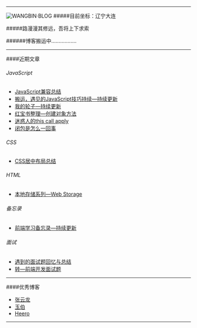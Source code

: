 ***
![WANGBIN·BLOG](http://a2.qpic.cn/psb?/V13HtaHF3aU80d/zC8dtx5tZ43c2FvcWcg1Ru1w2uhmSt*FU5q0k2secuk!/b/dIoBAAAAAAAA&bo=eAB0AAAAAAADBy4!&rf=viewer_4)
#####目前坐标：辽宁大连    

#####路漫漫其修远，吾将上下求索

######博客搬运中.................
***
####近期文章
###### JavaScript

* [JavaScript兼容总结](https://github.com/wangbin2015/BLOG/issues/1)       
* [搬运，遇见的JavaScript技巧持续—持续更新](https://github.com/wangbin2015/BLOG/issues/2)
* [我的轮子—持续更新](https://github.com/wangbin2015/BLOG/issues/3)
* [红宝书整理—创建对象方法](https://github.com/wangbin2015/BLOG/issues/4)
* [迷惑人的this call apply](https://github.com/wangbin2015/BLOG/issues/6)
* [闭包是怎么一回事](https://github.com/wangbin2015/BLOG/issues/7)

###### CSS
* [CSS居中布局总结](https://github.com/wangbin2015/BLOG/issues/5)  

###### HTML
* [本地存储系列—Web Storage](https://github.com/wangbin2015/BLOG/issues/8)  

###### 备忘录
* [前端学习备忘录—持续更新](https://github.com/wangbin2015/BLOG/issues/10)

###### 面试
* [遇到的面试题回忆与总结](https://github.com/wangbin2015/BLOG/issues/11)
* [转—前端开发面试题](https://github.com/markyun/My-blog/tree/master/Front-end-Developer-Questions)

***
####优秀博客
* [张云龙](https://github.com/fouber/blog)
* [玉伯](https://github.com/lifesinger/lifesinger.github.com/issues)
* [Heero](http://heeroluo.net/)
***


